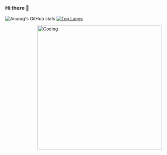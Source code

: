 ### Hi there 👋
 ![Anurag's GitHub stats](https://github-readme-stats.vercel.app/api?username=manucastelnovo&show_icons=true&theme=tokyonight)
 [![Top Langs](https://github-readme-stats.vercel.app/api/top-langs/?username=anuraghazra&layout=compact)](https://github.com/anuraghazra/github-readme-stats)<p style="margin: 0 auto;"><img align="right" alt="Coding" width="400" src="https://i.giphy.com/media/Dh5q0sShxgp13DwrvG/giphy.webp"></p>
<!--
**manucastelnovo/manucastelnovo** is a ✨ _special_ ✨ repository because its `README.md` (this file) appears on your GitHub profile.

Here are some ideas to get you started:

- 🔭 I’m currently working on ...
- 🌱 I’m currently learning ...
- 👯 I’m looking to collaborate on ...
- 🤔 I’m looking for help with ...
- 💬 Ask me about ...
- 📫 How to reach me: ...
- 😄 Pronouns: ...
- ⚡ Fun fact: ...
-->

